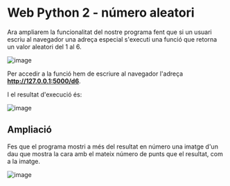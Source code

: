 # Web Python 2 - número aleatori

Ara ampliarem la funcionalitat del nostre programa fent que si un usuari escriu al navegador una adreça especial s'executi una funció que retorna un valor aleatori del 1 al 6.

![image](https://github.com/user-attachments/assets/8a40c766-53f7-42bb-91cb-e1ceeb7cd4a2)

Per accedir a la funció hem de escriure al navegador l'adreça **http://127.0.0.1:5000/d6**.

I el resultat d'execució és:

![image](https://github.com/user-attachments/assets/1376407b-f061-4c37-8b5a-69e51b2ced6c)

## Ampliació

Fes que el programa mostri a més del resultat en número una imatge d'un dau que mostra la cara amb el mateix número de punts que el resultat, com a la imatge.

![image](https://github.com/user-attachments/assets/2d24284a-664d-491f-b09c-18dfe7819e77)
